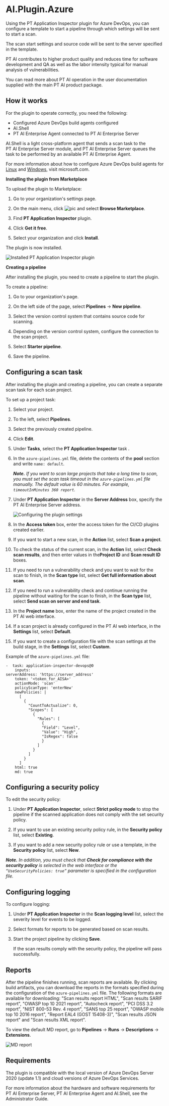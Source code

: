 ﻿# AI.Plugin.Azure

Using the PT Application Inspector plugin for Azure DevOps, you can configure a template to start a pipeline through which settings will be sent to start a scan.

The scan start settings and source code will be sent to the server specified in the template.

PT AI contributes to higher product quality and reduces time for software development and QA as well as the labor intensity typical for manual analysis of vulnerabilities.

You can read more about PT AI operation in the user documentation supplied with the main PT AI product package.

## How it works

For the plugin to operate correctly, you need the following:
* Configured Azure DevOps build agents configured
* AI.Shell
* PT AI Enterprise Agent connected to PT AI Enterprise Server

AI.Shell is a light cross-platform agent that sends a scan task to the PT AI Enterprise Server module, and PT AI Enterprise Server queues the task to be performed by an available PT AI Enterprise Agent.

For more information about how to configure Azure DevOps build agents for [Linux](https://learn.microsoft.com/en-us/azure/devops/pipelines/agents/v2-linux?view=azure-devops) and [Windows](https://learn.microsoft.com/en-us/azure/devops/pipelines/agents/v2-windows?view=azure-devops#permissions), visit microsoft.com.

**Installing the plugin from Marketplace**

To upload the plugin to Marketplace:

1. Go to your organization's settings page.

2. On the main menu, click ![pic](/images/readme/browse_marketplace.png) and select **Browse Marketplace**.

3. Find **PT Application Inspector** plugin.

4. Click **Get it free**.

5. Select your organization and click **Install**.

The plugin is now installed.

![Installed PT Application Inspector plugin](/images/readme/installed_pluding.png)

**Creating a pipeline**

After installing the plugin, you need to create a pipeline to start the plugin.

To create a pipeline:

1. Go to your organization's page.

2. On the left side of the page, select **Pipelines** → **New pipeline**.

3. Select the version control system that contains source code for scanning.

4. Depending on the version control system, configure the connection to the scan project.

5. Select **Starter pipeline**.

6. Save the pipeline.

## Configuring a scan task

After installing the plugin and creating a pipeline, you can create a separate scan task for each scan project.

To set up a project task:

1. Select your project.

2. To the left, select **Pipelines**.

3. Select the previously created pipeline.

4. Click **Edit**.

5. Under **Tasks**, select the **PT Application Inspector** task .

6. In the `azure-pipelines.yml` file, delete the contents of the **pool** section and write `name: default`.

   ***Note.** If you want to scan large projects that take a long time to scan, you must set the scan task timeout in the `azure-pipelines.yml` file manually. The default value is 60 minutes. For example, `timeoutInMinutes 360 report`.*

1. Under **PT Application Inspector** in the **Server Address** box, specify the PT AI Enterprise Server address.

   ![Configuring the plugin settings](/images/readme/configure_plugin_settings.png)
2. In the **Access token** box, enter the access token for the CI/CD plugins created earlier.

3. If you want to start a new scan, in the **Action** list, select **Scan a project**.

4. To check the status of the current scan, in the **Action** list, select **Check scan results**, and then enter values in the**Project ID** and **Scan result ID** boxes.

5. If you need to run a vulnerability check and you want to wait for the scan to finish, in the **Scan type** list, select **Get full information about scan**.

6. If you need to run a vulnerability check and continue running the pipeline without waiting for the scan to finish, in the **Scan type** list, select **Send scan on server and end task**.

7. In the **Project name** box, enter the name of the project created in the PT AI web interface.

8. If a scan project is already configured in the PT AI web interface, in the **Settings** list, select **Default**.

9. If you want to create a configuration file with the scan settings at the build stage, in the **Settings** list, select **Custom**.

Example of the `azure-pipelines.yml` file:

```
-  task: application-inspector-devops@0
    inputs:
serverAddress: 'https://server_address'
    token: '<token_for_AISA>'
    actionMode: 'scan'
    policyScanType: 'enterNew'
    newPolicies: |
      [
        {
          "CountToActualize": 0,
          "Scopes": [
            {
              "Rules": [
                {
                "Field": "Level",
                "Value": "High",
                "IsRegex": false
                }
              ]
            }
          ]
        }
      ]
    html: true
    md: true
```

## Configuring a security policy

To edit the security policy:

1. Under **PT Application Inspector**, select **Strict policy mode** to stop the pipeline if the scanned application does not comply with the set security policy.

2. If you want to use an existing security policy rule, in the **Security policy** list, select **Existing**.

3. If you want to add a new security policy rule or use a template, in the **Security policy** list, select **New**.

***Note.** In addition, you must check that **Check for compliance with the security policy** is selected in the web interface or the `“UseSecurityPolicies: true”` parameter is specified in the configuration file.*

## Configuring logging

To configure logging:

1. Under **PT Application Inspector** in the **Scan logging level** list, select the severity level for events to be logged.

2. Select formats for reports to be generated based on scan results.

3. Start the project pipeline by clicking **Save**.

   If the scan results comply with the security policy, the pipeline will pass successfully.

## Reports

After the pipeline finishes running, scan reports are available. By clicking build artifacts, you can download the reports in the formats specified during the configuration of the `azure-pipelines.yml` file. The following formats are available for downloading: "Scan results report HTML", "Scan results SARIF report", "OWASP top 10 2021 report", "Autocheck report", "PCI DSS 3.2 report",  "NIST 800-53 Rev. 4 report", "SANS top 25 report", "OWASP mobile top 10 2016 report", "Report EAL4 (GOST 15408-3)", "Scan results JSON report" and "Scan results XML report".

To view the default MD report, go to **Pipelines** → **Runs** → **Descriptions** → **Extensions**.

![MD report](/images/readme/md_report.png)

## Requirements

The plugin is compatible with the local version of Azure DevOps Server 2020 (update 1.1) and cloud versions of Azure DevOps Services.

For more information about the hardware and software requirements for PT AI Enterprise Server, PT AI Enterprise Agent and AI.Shell, see the Administrator Guide.
